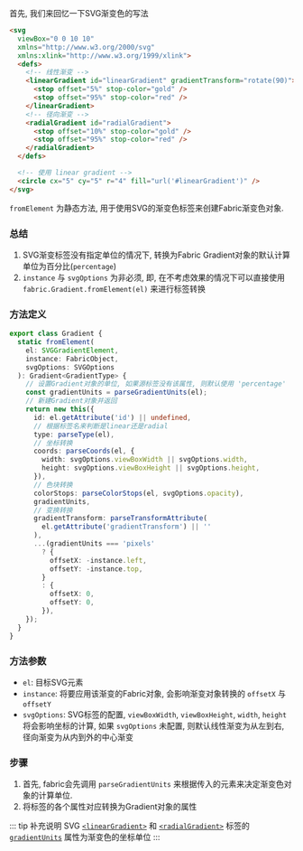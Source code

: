首先, 我们来回忆一下SVG渐变色的写法

```html
<svg
  viewBox="0 0 10 10"
  xmlns="http://www.w3.org/2000/svg"
  xmlns:xlink="http://www.w3.org/1999/xlink">
  <defs>
    <!-- 线性渐变 --> 
    <linearGradient id="linearGradient" gradientTransform="rotate(90)">
      <stop offset="5%" stop-color="gold" />
      <stop offset="95%" stop-color="red" />
    </linearGradient>
    <!-- 径向渐变 -->
    <radialGradient id="radialGradient">
      <stop offset="10%" stop-color="gold" />
      <stop offset="95%" stop-color="red" />
    </radialGradient>
  </defs>

  <!-- 使用 linear gradient -->
  <circle cx="5" cy="5" r="4" fill="url('#linearGradient')" />
</svg>
```

`fromElement` 为静态方法, 用于使用SVG的渐变色标签来创建Fabric渐变色对象.

### 总结

1. SVG渐变标签没有指定单位的情况下, 转换为Fabric Gradient对象的默认计算单位为百分比(`percentage`)
2. `instance` 与 `svgOptions` 为非必须, 即, 在不考虑效果的情况下可以直接使用 `fabric.Gradient.fromElement(el)` 来进行标签转换

### 方法定义

```ts
export class Gradient {
  static fromElement(
    el: SVGGradientElement,
    instance: FabricObject,
    svgOptions: SVGOptions
  ): Gradient<GradientType> {
    // 设置Gradient对象的单位, 如果源标签没有该属性, 则默认使用 'percentage'
    const gradientUnits = parseGradientUnits(el);
    // 新建Gradient对象并返回
    return new this({
      id: el.getAttribute('id') || undefined,
      // 根据标签名来判断是linear还是radial
      type: parseType(el),
      // 坐标转换
      coords: parseCoords(el, {
        width: svgOptions.viewBoxWidth || svgOptions.width,
        height: svgOptions.viewBoxHeight || svgOptions.height,
      }),
      // 色块转换
      colorStops: parseColorStops(el, svgOptions.opacity),
      gradientUnits,
      // 变换转换
      gradientTransform: parseTransformAttribute(
        el.getAttribute('gradientTransform') || ''
      ),
      ...(gradientUnits === 'pixels'
        ? {
          offsetX: -instance.left,
          offsetY: -instance.top,
        }
        : {
          offsetX: 0,
          offsetY: 0,
        }),
    });
  }
}
```

### 方法参数

+ `el`: 目标SVG元素
+ `instance`: 将要应用该渐变的Fabric对象, 会影响渐变对象转换的 `offsetX` 与 `offsetY`
+ `svgOptions`: SVG标签的配置, `viewBoxWidth`, `viewBoxHeight`, `width`, `height` 将会影响坐标的计算,
  如果 `svgOptions` 未配置, 则默认线性渐变为从左到右, 径向渐变为从内到外的中心渐变


### 步骤

1. 首先, fabric会先调用 `parseGradientUnits` 来根据传入的元素来决定渐变色对象的计算单位.
2. 将标签的各个属性对应转换为Gradient对象的属性

::: tip 补充说明
SVG [`<linearGradient>`](https://developer.mozilla.org/en-US/docs/Web/SVG/Element/linearGradient) 和
[`<radialGradient>`](https://developer.mozilla.org/en-US/docs/Web/SVG/Element/radialGradient) 标签的
[`gradientUnits`](https://developer.mozilla.org/en-US/docs/Web/SVG/Attribute/gradientUnits) 属性为渐变色的坐标单位
:::
